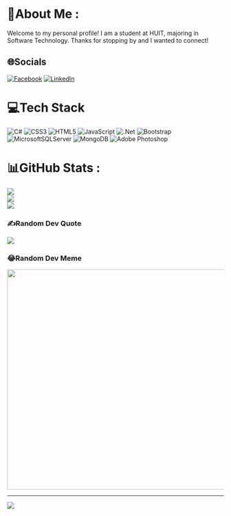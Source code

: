 # 💫About Me :
Welcome to my personal profile! I am a student at HUIT, majoring in Software Technology. Thanks for stopping by and I wanted to connect!

## 🌐Socials
[![Facebook](https://img.shields.io/badge/Facebook-%231877F2.svg?logo=Facebook&logoColor=white)](vanhien1909/) [![LinkedIn](https://img.shields.io/badge/LinkedIn-%230077B5.svg?logo=linkedin&logoColor=white)](https://linkedin.com/in/vanhien1909/) 

# 💻Tech Stack
![C#](https://img.shields.io/badge/c%23-%23239120.svg?style=for-the-badge&logo=c-sharp&logoColor=white) ![CSS3](https://img.shields.io/badge/css3-%231572B6.svg?style=for-the-badge&logo=css3&logoColor=white) ![HTML5](https://img.shields.io/badge/html5-%23E34F26.svg?style=for-the-badge&logo=html5&logoColor=white) ![JavaScript](https://img.shields.io/badge/javascript-%23323330.svg?style=for-the-badge&logo=javascript&logoColor=%23F7DF1E) ![.Net](https://img.shields.io/badge/.NET-5C2D91?style=for-the-badge&logo=.net&logoColor=white) ![Bootstrap](https://img.shields.io/badge/bootstrap-%23563D7C.svg?style=for-the-badge&logo=bootstrap&logoColor=white) ![MicrosoftSQLServer](https://img.shields.io/badge/Microsoft%20SQL%20Sever-CC2927?style=for-the-badge&logo=microsoft%20sql%20server&logoColor=white) ![MongoDB](https://img.shields.io/badge/MongoDB-%234ea94b.svg?style=for-the-badge&logo=mongodb&logoColor=white) ![Adobe Photoshop](https://img.shields.io/badge/adobephotoshop-%2331A8FF.svg?style=for-the-badge&logo=adobephotoshop&logoColor=white)
# 📊GitHub Stats :
![](https://github-readme-stats.vercel.app/api?username=vanhien2002&theme=radical&hide_border=false&include_all_commits=true&count_private=true)<br/>
![](https://github-readme-streak-stats.herokuapp.com/?user=vanhien2002&theme=radical&hide_border=false)<br/>
![](https://github-readme-stats.vercel.app/api/top-langs/?username=vanhien2002&theme=radical&hide_border=false&include_all_commits=true&count_private=true&layout=compact)

### ✍️Random Dev Quote
![](https://quotes-github-readme.vercel.app/api?type=horizontal&theme=radical)

### 😂Random Dev Meme
<img src="https://random-memer.herokuapp.com/" width="512px"/>

---
[![](https://visitcount.itsvg.in/api?id=vanhien2002&icon=0&color=0)](https://visitcount.itsvg.in)
